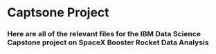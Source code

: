 # Captsone Project

### Here are all of the relevant files for the IBM Data Science Capstone project on SpaceX Booster Rocket Data Analysis
